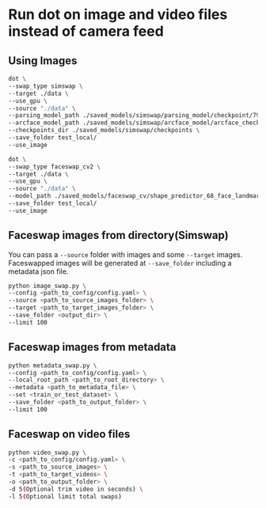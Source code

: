 
# Run dot on image and video files instead of camera feed

## Using Images

```bash
dot \
--swap_type simswap \
--target ./data \
--use_gpu \
--source "./data" \
--parsing_model_path ./saved_models/simswap/parsing_model/checkpoint/79999_iter.pth \
--arcface_model_path ./saved_models/simswap/arcface_model/arcface_checkpoint.tar \
--checkpoints_dir ./saved_models/simswap/checkpoints \
--save_folder test_local/
--use_image
```

```bash
dot \
--swap_type faceswap_cv2 \
--target ./data \
--use_gpu \
--source "./data" \
--model_path ./saved_models/faceswap_cv/shape_predictor_68_face_landmarks.dat \
--save_folder test_local/
--use_image
```

## Faceswap images from directory(Simswap)

You can pass a `--source` folder with images and some `--target` images. Faceswapped images will be generated at `--save_folder` including a metadata json file.

```bash
python image_swap.py \
--config <path_to_config/config.yaml> \
--source <path_to_source_images_folder> \
--target <path_to_target_images_folder> \
--save_folder <output_dir> \
--limit 100
```

## Faceswap images from metadata

```bash
python metadata_swap.py \
--config <path_to_config/config.yaml> \
--local_root_path <path_to_root_directory> \
--metadata <path_to_metadata_file> \
--set <train_or_test_dataset> \
--save_folder <path_to_output_folder> \
--limit 100
```

## Faceswap on video files

```bash
python video_swap.py \
-c <path_to_config/config.yaml> \
-s <path_to_source_images> \
-t <path_to_target_videos> \
-o <path_to_output_folder> \
-d 5(Optional trim video in seconds) \
-l 5(Optional limit total swaps)
```
